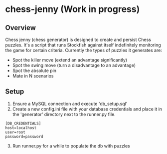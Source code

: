 # chess-jenny (Work in progress)
## Overview 
Chess jenny (chess generator) is designed to create and persist Chess puzzles. It's a script that runs Stockfish against itself indefinitely monitoring the game for certain criteria. 
Currently the types of puzzles it generates are: 
* Spot the killer move (extend an advantage significantly) 
* Spot the swing move (turn a disadvantage to an advantage) 
* Spot the absolute pin
* Mate in N scenarios   

## Setup
1. Ensure a MySQL connection and execute 'db_setup.sql'
2. Create a new config.ini file with your database credentials and place it in the 'generator' directory next to the runner.py file.
```
[DB_CREDENTIALS]
host=localhost
user=root
password=password
```
3. Run runner.py for a while to populate the db with puzzles
